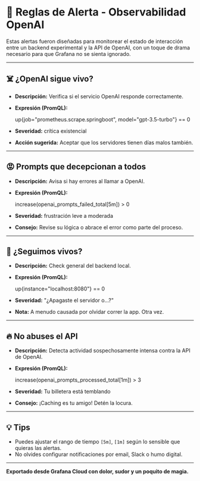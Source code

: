 # 🚨 Reglas de Alerta - Observabilidad OpenAI

Estas alertas fueron diseñadas para monitorear el estado de interacción entre un backend experimental y la API de OpenAI, con un toque de drama necesario para que Grafana no se sienta ignorado.

---

## ☠️ ¿OpenAI sigue vivo?

- **Descripción:** Verifica si el servicio OpenAI responde correctamente.
- **Expresión (PromQL):**

  up{job="prometheus.scrape.springboot", model="gpt-3.5-turbo"} == 0

- **Severidad:** crítica existencial
- **Acción sugerida:** Aceptar que los servidores tienen días malos también.

---

## 😡 Prompts que decepcionan a todos

- **Descripción:** Avisa si hay errores al llamar a OpenAI.
- **Expresión (PromQL):**

  increase(openai_prompts_failed_total[5m]) > 0

- **Severidad:** frustración leve a moderada
- **Consejo:** Revise su lógica o abrace el error como parte del proceso.

---

## 🤔 ¿Seguimos vivos?

- **Descripción:** Check general del backend local.
- **Expresión (PromQL):**

  up{instance="localhost:8080"} == 0

- **Severidad:** "¿Apagaste el servidor o...?"
- **Nota:** A menudo causada por olvidar correr la app. Otra vez.

---

## 🔥 No abuses el API

- **Descripción:** Detecta actividad sospechosamente intensa contra la API de OpenAI.
- **Expresión (PromQL):**

  increase(openai_prompts_processed_total[1m]) > 3

- **Severidad:** Tu billetera está temblando
- **Consejo:** ¡Caching es tu amigo! Detén la locura.

---

## 💡 Tips

- Puedes ajustar el rango de tiempo `[5m]`, `[1m]` según lo sensible que quieras las alertas.
- No olvides configurar notificaciones por email, Slack o humo digital.

---

**Exportado desde Grafana Cloud con dolor, sudor y un poquito de magia.**
